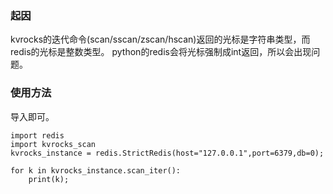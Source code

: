 ### 起因
kvrocks的迭代命令(scan/sscan/zscan/hscan)返回的光标是字符串类型，而redis的光标是整数类型。 python的redis会将光标强制成int返回，所以会出现问题。
### 使用方法
导入即可。

    import redis
    import kvrocks_scan
    kvrocks_instance = redis.StrictRedis(host="127.0.0.1",port=6379,db=0);
    
    for k in kvrocks_instance.scan_iter():
    	print(k);


